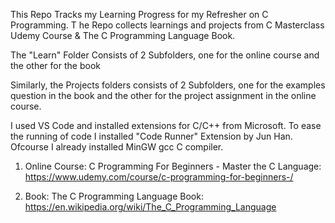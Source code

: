 This Repo Tracks my Learning Progress for my Refresher on C Programming. T
he Repo collects learnings and projects from C Masterclass Udemy Course & The C Programming Language Book.

The "Learn" Folder Consists of 2 Subfolders, one for the online course and the other for the book

Similarly, the Projects folders consists of 2 Subfolders, one for the examples question in the book and the
other for the project assignment in the online course.

I used VS Code and installed extensions for C/C++ from Microsoft. To ease the running of code I installed 
"Code Runner" Extension by Jun Han. Ofcourse I already installed MinGW gcc C compiler.

1. Online Course: C Programming For Beginners - Master the C Language:
 https://www.udemy.com/course/c-programming-for-beginners-/ 
 
2. Book: The C Programming Language Book:
https://en.wikipedia.org/wiki/The_C_Programming_Language
